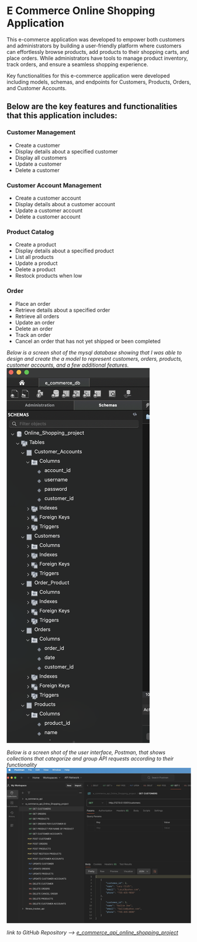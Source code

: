 # E Commerce Online Shopping Application 

This e-commerce application was developed to empower both customers and administrators by building a user-friendly platform where customers can effortlessly browse products, add products to their shopping carts, and place orders. While administrators have tools to manage product inventory, track orders, and ensure a seamless shopping experience.

Key functionalities for this e-commerce application were developed including models, schemas, and endpoints for Customers, Products, Orders, and Customer Accounts.

## **Below are the key features and functionalities that this application includes:**
### Customer Management
- Create a customer
- Display details about a specified customer
- Display all customers  
- Update a customer 
- Delete a customer 
### Customer Account Management 
- Create a customer account 
- Display details about a customer account 
- Update a customer account 
- Delete a customer account 
### Product Catalog 
- Create a product 
- Display details about a specified product
- List all products  
- Update a product 
- Delete a product 
- Restock products when low 
### Order
- Place an order 
- Retrieve details about a specified order 
- Retrieve all orders 
- Update an order 
- Delete an order 
- Track an order 
- Cancel an order that has not yet shipped or been completed 


*Below is a screen shot of the mysql database showing that I was able to design and create the a model to represent customers, orders, products, customer accounts, and a few additional features.* 
![SQL Workbench](mySQLworkbench_online_shopping_project.png)


*Below is a screen shot of the user interface, Postman, that shows collections that categorize and group API requests according to their functionality*
![Postman](postman_online_shopping_project.png)


*link to GitHub Repository --> [e_commerce_api_online_shopping_project](https://github.com/Kayla-Ard/E_Commerce_API_Online_Shopping_Project)*
